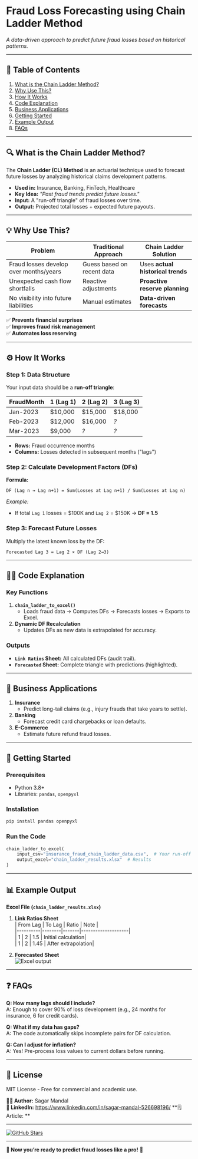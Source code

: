 # **Fraud Loss Forecasting using Chain Ladder Method**  

*A data-driven approach to predict future fraud losses based on historical patterns.*  

---

## **📌 Table of Contents**  
1. [What is the Chain Ladder Method?](#-what-is-the-chain-ladder-method)  
2. [Why Use This?](#-why-use-this)  
3. [How It Works](#-how-it-works)  
4. [Code Explanation](#-code-explanation)  
5. [Business Applications](#-business-applications)  
6. [Getting Started](#-getting-started)  
7. [Example Output](#-example-output)  
8. [FAQs](#-faqs)  

---

## **🔍 What is the Chain Ladder Method?**  
The **Chain Ladder (CL) Method** is an actuarial technique used to forecast future losses by analyzing historical claims development patterns.  

- **Used in:** Insurance, Banking, FinTech, Healthcare 
- **Key Idea:** *"Past fraud trends predict future losses."*  
- **Input:** A "run-off triangle" of fraud losses over time.  
- **Output:** Projected total losses + expected future payouts.  

---

## **💡 Why Use This?**  
| Problem | Traditional Approach | Chain Ladder Solution |  
|---------|----------------------|-----------------------|  
| Fraud losses develop over months/years | Guess based on recent data | Uses **actual historical trends** |  
| Unexpected cash flow shortfalls | Reactive adjustments | **Proactive reserve planning** |  
| No visibility into future liabilities | Manual estimates | **Data-driven forecasts** |  

✅ **Prevents financial surprises**  
✅ **Improves fraud risk management**  
✅ **Automates loss reserving**  

---

## **⚙️ How It Works**  
### **Step 1: Data Structure**  
Your input data should be a **run-off triangle**:  

| FraudMonth | 1 (Lag 1) | 2 (Lag 2) | 3 (Lag 3) |  
|------------|-----------|-----------|-----------|  
| Jan-2023   | $10,000   | $15,000   | $18,000   |  
| Feb-2023   | $12,000   | $16,000   | *?*       |  
| Mar-2023   | $9,000    | *?*       | *?*       |  

- **Rows:** Fraud occurrence months  
- **Columns:** Losses detected in subsequent months ("lags")  

### **Step 2: Calculate Development Factors (DFs)**  
**Formula:**  
```
DF (Lag n → Lag n+1) = Sum(Losses at Lag n+1) / Sum(Losses at Lag n)
```  
*Example:*  
- If total `Lag 1` losses = $100K and `Lag 2` = $150K → **DF = 1.5**  

### **Step 3: Forecast Future Losses**  
Multiply the latest known loss by the DF:  
```
Forecasted Lag 3 = Lag 2 × DF (Lag 2→3)
```  

---

## **👨‍💻 Code Explanation**  
### **Key Functions**  
1. **`chain_ladder_to_excel()`**  
   - Loads fraud data → Computes DFs → Forecasts losses → Exports to Excel.  
2. **Dynamic DF Recalculation**  
   - Updates DFs as new data is extrapolated for accuracy.  

### **Outputs**  
- **`Link Ratios` Sheet:** All calculated DFs (audit trail).  
- **`Forecasted` Sheet:** Complete triangle with predictions (highlighted).  

---

## **🏦 Business Applications**  
1. **Insurance**  
   - Predict long-tail claims (e.g., injury frauds that take years to settle).  
2. **Banking**  
   - Forecast credit card chargebacks or loan defaults.  
3. **E-Commerce**  
   - Estimate future refund fraud losses.  

---

## **🚀 Getting Started**  
### **Prerequisites**  
- Python 3.8+  
- Libraries: `pandas`, `openpyxl`  

### **Installation**  
```bash
pip install pandas openpyxl
```

### **Run the Code**  
```python
chain_ladder_to_excel(
    input_csv="insurance_fraud_chain_ladder_data.csv",  # Your run-off triangle
    output_excel="chain_ladder_results.xlsx"  # Results
)
```

---

## **📊 Example Output**  
**Excel File (`chain_ladder_results.xlsx`)**  
1. **Link Ratios Sheet**  
   | From Lag | To Lag | Ratio | Note               |  
   |----------|--------|-------|--------------------|  
   | 1        | 2      | 1.5   | Initial calculation|  
   | 1        | 2      | 1.45  | After extrapolation|  

2. **Forecasted Sheet**  
   ![Excel output](https://via.placeholder.com/600x300?text=Forecasted+Losses+Table)  

---

## **❓ FAQs**  
**Q: How many lags should I include?**  
A: Enough to cover 90% of loss development (e.g., 24 months for insurance, 6 for credit cards).  

**Q: What if my data has gaps?**  
A: The code automatically skips incomplete pairs for DF calculation.  

**Q: Can I adjust for inflation?**  
A: Yes! Pre-process loss values to current dollars before running.  

---

## **📜 License**  
MIT License - Free for commercial and academic use.  

**👨‍💻 Author:** Sagar Mandal\
**🔗 LinkedIn:** https://www.linkedin.com/in/sagar-mandal-526698196/
**🗒️ Article: **

--- 


[![GitHub Stars](https://img.shields.io/github/stars/sagar931/ladder-Chain-fraud?style=social)](https://github.com/sagar931/ladder-Chain-fraud)  

--- 

**🎯 Now you’re ready to predict fraud losses like a pro!** 🚀
